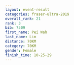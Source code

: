 ```yaml
---
layout: event-result 
categories: fraser-ultra-2019 
overall_rank: 21
rank: 3
bib: 7509
first_name: Pei Wah
last_name: Lim
distance: 70KM
category: 70KM
gender: Female
finish_time: 10-25-29
---
```

